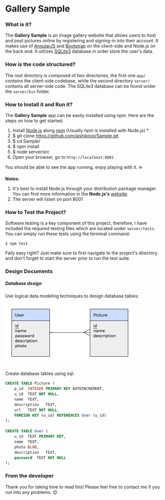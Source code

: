 # Gallery Sample
### What is it?
The **Gallery Sample** is an image gallery website that allows users to host and post pictures online by registering and signing-in into their account. It makes use of [AngularJS](https://angularjs.org/) and [Bootstrap](https://getbootstrap.com/) on the client-side and Node.js on the back end. It utilizes [SQLite3](https://www.sqlite.org/) database in order store the user's data.

### How is the code structured?
The root directory is composed of two directories, the first one `app/` contains the client-side codebase, while the second directory `server/` contains all server-side code. The SQLite3 database can be found under the `server/bin` folder.

### How to Install it and Run it?
The **Gallery Sample** app can be easily installed using npm. Here are the steps on how to get started:

1. Install [Node.js](https://nodejs.org/) along [npm](https://www.npmjs.com/get-npm) (Usually npm is installed with Node.js) *
2. $ git clone https://github.com/aishikoyo/Sample.git
3. $ cd Sample/
4. $ npm install
5. $ node server/src 
6. Open your browser, go to `http://localhost:8001`

You should be able to see the app running, enjoy playing with it. :coffee:

**Notes:** 
1. It's best to install Node.js through your distribution package manager. You can find more information in the **Node.js's** [website](https://nodejs.org/en/download/package-manager/).
2. The server will listen on port 8001

### How to Test the Project?
Software testing is a key component of this project, therefore, I have included the required testing files which are located under `server/tests`. You can simply run these tests using the terminal command:

    $ npm test

Faily easy right? Just make sure to first navigate to the project's directory and don't forget to start the server prior to run the test suite.

### Design Documents
##### Database design
Use logical data modeling techniques to design database tables:

![alt text](/logical_data_model.png)

Create database tables using sql:
```sql
CREATE TABLE Picture (
    p_id  INTEGER PRIMARY KEY AUTOINCREMENT,
    u_id  TEXT NOT NULL,
    name  TEXT,
    description   TEXT,
    url   TEXT NOT NULL,
    FOREIGN KEY (u_id) REFERENCES User (u_id)
);

CREATE TABLE User (
    u_id  TEXT PRIMARY KEY,
    name  TEXT,
    photo BLOB,
    description   TEXT,
    password  TEXT NOT NULL
);
```

<!--### Code Examples
The following code samples describe parts of the codebase that are currently being used in order to handle certain functionality within the app.

##### Example 1
The following code snippet is part of the server-side Javascript code that handles user login requests. The server side middle-ware Express.js will route a request to a callback function. In this case, it takes the 'POST' request from  `/users/login` and routes it to the `login` function:

```javascript
// Route to the login function in user module
expressHandler.post('/users/login', user.login);
```

For the snippet below, `req` and `res` are the request and response objects, `req` contains information about the HTTP request. `res` is responsible for sending back an HTTP response.

```javascript
    ...

exports.login = (req, res) => {
    // Set response headers
    // Make sure to allow Cross-origin resource sharing (CORS)
    res.setHeader("Access-Control-Allow-Origin", "*");
    res.setHeader('Access-Control-Allow-Credentials', 'true');
    res.setHeader("Access-Control-Allow-Headers", "Origin, X-Requested-With, Content-Type, Accept");
    // Send back Json object
    res.setHeader('Content-Type', 'application/json');
    // If there is no userId in the request data, send back error state and message
    if (!req.body.userId) {
        res.send(JSON.stringify(new Response(false, "User ID is required")));
        return;
    }
    // If there is no password in the request data, send back error state and message
    if (!req.body.password) {
        res.send(JSON.stringify(new Response(false, "Password is required")));
        return;
    }
    // Check database to see if there is a match
    checkIdAndPassword(req.body.userId, req.body.password).then(ret => {
        // If ret is true, there is a match, otherwise send back a Response object with the error state and error message
        if (ret) {
            // Create and save a session        
            req.session.uid = req.body.userId;
            req.session.save();
            res.send(JSON.stringify(new Response(true, "Login success")));
        } else {
            res.send(JSON.stringify(new Response(false, "UserId and password doesn't match")));
        }
    }).catch(err => {
        // Catches any errors returned from 'checkIdAndPassword' and output an error message
        res.send(JSON.stringify(new Response(false, "Database error")));
    });
};

    ...
```

##### Example 2    
The following code is part of AngularJS in the client-side which shows how the `HeaderController` handles the data and logic in `header` view.

What does the `header` view contains?

```html
    ...
<input class="form-control mr-sm-2" ng-model="login.userId" placeholder="AccountID" type="text">
    <input class="form-control mr-sm-2" ng-model="login.password" placeholder="Password" type="password">
      <button class="btn btn-outline-success my-2 my-sm-0" ng-click="signin()">
        Sign In
      </button>
    </input>
</input>
    ...   
```

The `ng-model` is the AngularJS syntax that binds what's in `<Input>` to the `$scope.login` object in the controller. And the `ng-click` tells angular to run the `signin()` function when the `'Sign In'` button is clicked.

Here is the controller side:

```javascript
app.controller('HeaderController', function($scope, $location, HttpService, UtilService, $timeout, $cookies) {
        ...
        
    $scope.login = {
        userId: undefined,
        password: undefined
    };

    $scope.signin = function() {
    // Send post http request to server, with login information as payload
        HttpService.post('/users/login', $scope.login).then(function(res) {
            if (res.success) {
                // When login success, get the userId and save it in 'client_cookie', 
                // so that the value is shared between views on the client-side
                $cookies.put('client_cookie', $scope.login.userId);
                // Angular route to home view
                $location.path('/');
                // Show success message
                UtilService.showSuccessMessage("Sign in success!");
            } else {
                // If login fails, show error message in alert box
                UtilService.showErrorMessage(res.message);
            }
        }, function(err) {
            // If login request fails, create an alert for it
            UtilService.showErrorMessage("Sign in fails, please check your internect connection.");
        });
    }
      
    ...   
```

##### Example 3    
Data in AngularJS service can be shared by all AngularJS controllers. In this case, I put a
`isLogin` boolean into the service called `UtilService` to indicate whether user is logged in or not. So that controllers can make UI changes base on this value. `isLogin` gets its value by watching if cookie exist. 


```javascript
app.service('UtilService', function($timeout, $rootScope, $cookies) {
    //This property indicates if user is currently logged in
    service.isLogin = false;

    ...

    //Watch for any changes in $cookies.get('client_cookie'),
    //if $cookies.get('client_cookie') is null, there is no session
    //or the current session is destroyed, which indicates a logout from the system.
    //Watch changes in this value and change isLogin state accordingly
    $rootScope.$watch(function() {
        return $cookies.get('client_cookie');
    }, function() {
        if ($cookies.get('client_cookie')) {
            service.isLogin = true;
        } else {
            service.isLogin = false;
        }
    });

    ...   
```
-->
### From the developer
Thank you for taking time to read this! Please feel free to contact me if you run into any problems. :blush:
